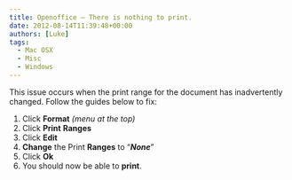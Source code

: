 ```yaml
---
title: Openoffice – There is nothing to print.
date: 2012-08-14T11:39:48+00:00
authors: [Luke]
tags:
  - Mac OSX
  - Misc
  - Windows
---
```

This issue occurs when the print range for the document has inadvertently changed. Follow the guides below to fix:

<ol start="1">
  <li>
    Click <strong>Format</strong> <em>(menu at the top)</em>
  </li>
  <li>
    Click <strong>Print</strong> <strong>Ranges</strong>
  </li>
  <li>
    Click <strong>Edit</strong>
  </li>
  <li>
    <strong>Change</strong> the Print <strong>Ranges</strong> to “<strong><em>None</em></strong>”
  </li>
  <li>
    Click <strong>Ok</strong>
  </li>
  <li>
    You should now be able to <strong>print</strong>.
  </li>
</ol>